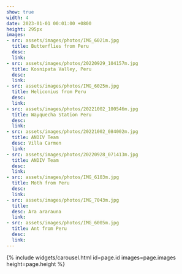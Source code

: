 ```yaml
---
show: true
width: 4
date: 2023-01-01 00:01:00 +0800
height: 295px
images:
- src: assets/images/photos/IMG_6021m.jpg
  title: Butterflies from Peru
  desc: 
  link:
- src: assets/images/photos/20220929_104157m.jpg
  title: Kosnipata Valley, Peru 
  desc: 
  link:
- src: assets/images/photos/IMG_6025m.jpg
  title: Heliconius from Peru 
  desc: 
  link:
- src: assets/images/photos/20221002_100546m.jpg
  title: Wayquecha Station Peru
  desc: 
  link:
- src: assets/images/photos/20221002_084002m.jpg
  title: ANDIV Team
  desc: Villa Carmen
  link:
- src: assets/images/photos/20220928_071413m.jpg
  title: ANDIV Team
  desc: 
  link:
- src: assets/images/photos/IMG_6103m.jpg
  title: Moth from Peru
  desc: 
  link:
- src: assets/images/photos/IMG_7043m.jpg
  title: 
  desc: Ara ararauna
  link:
- src: assets/images/photos/IMG_6005m.jpg
  title: Ant from Peru
  desc: 
  link:  
---
```


{% include widgets/carousel.html id=page.id images=page.images height=page.height %}
